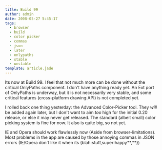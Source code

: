 ```yaml
---
title: Build 99
author: admin
date: 2008-05-27 5:45:17
tags: 
  - browser
  - build
  - color picker
  - commas
  - json
  - later
  - onlypaths
  - stable
  - unstable
template: article.jade
---
```


Its now at Build 99\. I feel that not much more can be done without the critical OnlyPaths component. I don't have anything ready yet. An Ext port of OnlyPaths is underway, but it is not necessarily very stable, and some critical features (cross-platform drawing API) is not completed yet.

I rolled back one thing yesterday: the Advanced Color-Picker tool. They _will_ be added again later, but I don't want to aim _too_ high for the initial 0.20 release, or else it may never get released. The standard (albeit small) color picking system is fine for now. It also is quite big, so not yet.

IE and Opera should work flawlessly now (Aside from browser-limitations). Most problems in the app are caused by those annoying commas in JSON errors (IE/Opera don't like it when its {blah:stuff,super:happy**<span style="text-decoration: underline;">,</span>**})
